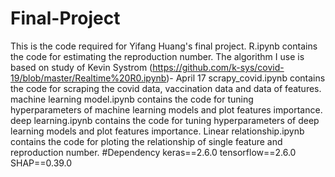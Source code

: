 # Final-Project
This is the code required for Yifang Huang's final project. 
R.ipynb contains the code for estimating the reproduction number. The algorithm I use is based on study of Kevin Systrom (https://github.com/k-sys/covid-19/blob/master/Realtime%20R0.ipynb)- April 17
scrapy_covid.ipynb contains the code for scraping the covid data, vaccination data and data of features.
machine learning model.ipynb contains the code for tuning hyperparameters of machine learning models and plot features importance.
deep learning.ipynb contains the code for tuning hyperparameters of deep learning models and plot features importance.
Linear relationship.ipynb contains the code for ploting the relationship of single feature and reproduction number.
#Dependency
keras==2.6.0
tensorflow==2.6.0
SHAP==0.39.0
